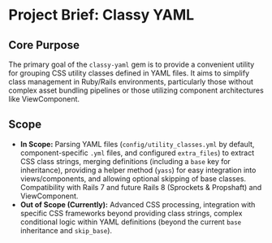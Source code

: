 # Project Brief: Classy YAML

## Core Purpose
The primary goal of the `classy-yaml` gem is to provide a convenient utility for grouping CSS utility classes defined in YAML files. It aims to simplify class management in Ruby/Rails environments, particularly those without complex asset bundling pipelines or those utilizing component architectures like ViewComponent.

## Scope
- **In Scope:** Parsing YAML files (`config/utility_classes.yml` by default, component-specific `.yml` files, and configured `extra_files`) to extract CSS class strings, merging definitions (including a `base` key for inheritance), providing a helper method (`yass`) for easy integration into views/components, and allowing optional skipping of base classes. Compatibility with Rails 7 and future Rails 8 (Sprockets & Propshaft) and ViewComponent.
- **Out of Scope (Currently):** Advanced CSS processing, integration with specific CSS frameworks beyond providing class strings, complex conditional logic within YAML definitions (beyond the current `base` inheritance and `skip_base`). 